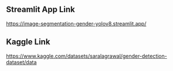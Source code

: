 ## Streamlit App Link
https://image-segmentation-gender-yolov8.streamlit.app/
## Kaggle Link
https://www.kaggle.com/datasets/saralagrawal/gender-detection-dataset/data
